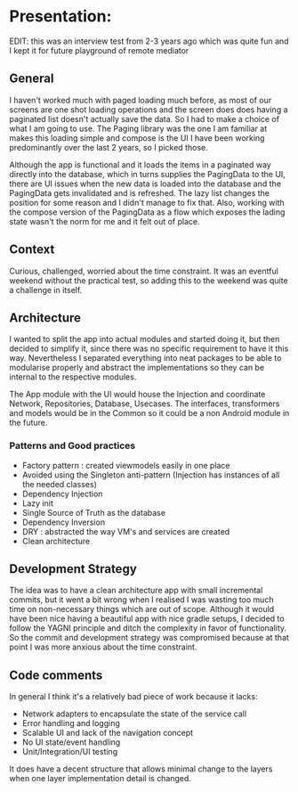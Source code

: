 
# Presentation:
EDIT: this was an interview test from 2-3 years ago which was quite fun and I kept it for future playground of remote mediator
## General

I haven't worked much with paged loading much before, as most of our screens are one shot loading operations
and the screen does does having a paginated list doesn't actually save the data. So I had to make a choice
of what I am going to use. The Paging library was the one I am familiar at makes this loading simple and
compose is the UI I have been working predominantly over the last 2 years, so I picked those. 

Although the app is functional and it loads the items in a paginated way directly into the database, which 
in turns supplies the PagingData to the UI, there are UI issues when the new data is loaded into the database
and the PagingData gets invalidated and is refreshed. The lazy list changes the position for some reason
and I didn't manage to fix that. Also, working with the compose version of the PagingData as a flow
which exposes the lading state wasn't the norm for me and it felt out of place.

## Context

Curious, challenged, worried about the time constraint. It was an eventful weekend without the practical test,
so adding this to the weekend was quite a challenge in itself.

## Architecture

I wanted to split the app into actual modules and started doing it, but then decided to simplify it, since 
there was no specific requirement to have it this way. Nevertheless I separated everything into neat packages
to be able to modularise properly and abstract the implementations so they can be internal to the respective modules.

The App module with the UI would house the Injection and coordinate Network, Repositories, Database, Usecases.
The interfaces, transformers and models would be in the Common so it could be a non Android module in the future.

### Patterns and Good practices
- Factory pattern : created viewmodels easily in one place
- Avoided using the Singleton anti-pattern (Injection has instances of all the needed classes)
- Dependency Injection
- Lazy init
- Single Source of Truth as the database
- Dependency Inversion
- DRY : abstracted the way VM's and services are created
- Clean architecture


## Development Strategy

The idea was to have a clean architecture app with small incremental commits, but it went a bit 
wrong when I realised I was wasting too much time on non-necessary things which are out of scope.
Although it would have been nice having a beautiful app with nice gradle setups, I decided to 
follow the YAGNI principle and ditch the complexity in favor of functionality. 
So the commit and development strategy was compromised because at that point I was more
anxious about the time constraint.

## Code comments

In general I think it's a relatively bad piece of work because it lacks:
- Network adapters to encapsulate the state of the service call
- Error handling and logging
- Scalable UI and lack of the navigation concept
- No UI state/event handling
- Unit/Integration/UI testing

It does have a decent structure that allows minimal change to the layers when one layer implementation 
detail is changed.
